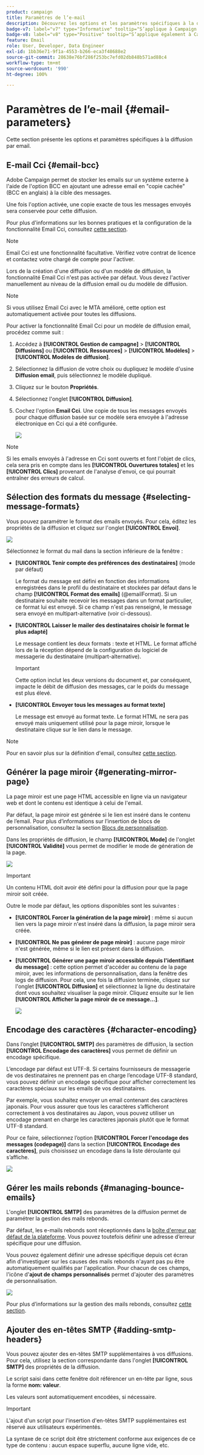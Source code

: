 ```yaml
---
product: campaign
title: Paramètres de l’e-mail
description: Découvrez les options et les paramètres spécifiques à la diffusion e-mail
badge-v7: label="v7" type="Informative" tooltip="S’applique à Campaign Classic v7"
badge-v8: label="v8" type="Positive" tooltip="S’applique également à Campaign v8"
feature: Email
role: User, Developer, Data Engineer
exl-id: 1bb36e71-9f1a-4553-b266-eca3f48688e2
source-git-commit: 28638e76bf286f253bc7efd02db848b571ad88c4
workflow-type: tm+mt
source-wordcount: '990'
ht-degree: 100%

---
```


# Paramètres de l’e-mail {#email-parameters}

Cette section présente les options et paramètres spécifiques à la diffusion par email.

## E-mail Cci {#email-bcc}

Adobe Campaign permet de stocker les emails sur un système externe à l&#39;aide de l&#39;option BCC en ajoutant une adresse email en &quot;copie cachée&quot; (BCC en anglais) à la cible des messages.

Une fois l&#39;option activée, une copie exacte de tous les messages envoyés sera conservée pour cette diffusion.

Pour plus d&#39;informations sur les bonnes pratiques et la configuration de la fonctionnalité Email Cci, consultez [cette section](../../installation/using/email-archiving.md).

>[!NOTE]
>
>Email Cci est une fonctionnalité facultative. Vérifiez votre contrat de licence et contactez votre chargé de compte pour l&#39;activer.

Lors de la création d&#39;une diffusion ou d&#39;un modèle de diffusion, la fonctionnalité Email Cci n&#39;est pas activée par défaut. Vous devez l&#39;activer manuellement au niveau de la diffusion email ou du modèle de diffusion.

>[!NOTE]
>
>Si vous utilisez Email Cci avec le MTA amélioré, cette option est automatiquement activée pour toutes les diffusions.

Pour activer la fonctionnalité Email Cci pour un modèle de diffusion email, procédez comme suit :

1. Accédez à **[!UICONTROL Gestion de campagne]** > **[!UICONTROL Diffusions]** ou **[!UICONTROL Ressources]** > **[!UICONTROL Modèles]** > **[!UICONTROL Modèles de diffusion]**.
1. Sélectionnez la diffusion de votre choix ou dupliquez le modèle d&#39;usine **Diffusion email**, puis sélectionnez le modèle dupliqué.
1. Cliquez sur le bouton **Propriétés**.
1. Sélectionnez l&#39;onglet **[!UICONTROL Diffusion]**.
1. Cochez l&#39;option **Email Cci**. Une copie de tous les messages envoyés pour chaque diffusion basée sur ce modèle sera envoyée à l&#39;adresse électronique en Cci qui a été configurée.

   ![](assets/s_ncs_user_wizard_archiving.png)

>[!NOTE]
>
>Si les emails envoyés à l&#39;adresse en Cci sont ouverts et font l&#39;objet de clics, cela sera pris en compte dans les **[!UICONTROL Ouvertures totales]** et les **[!UICONTROL Clics]** provenant de l&#39;analyse d&#39;envoi, ce qui pourrait entraîner des erreurs de calcul.

## Sélection des formats du message {#selecting-message-formats}

Vous pouvez paramétrer le format des emails envoyés. Pour cela, éditez les propriétés de la diffusion et cliquez sur l&#39;onglet **[!UICONTROL Envoi]**.

![](assets/s_ncs_user_wizard_email_param.png)

Sélectionnez le format du mail dans la section inférieure de la fenêtre :

* **[!UICONTROL Tenir compte des préférences des destinataires]** (mode par défaut)

  Le format du message est défini en fonction des informations enregistrées dans le profil du destinataire et stockées par défaut dans le champ **[!UICONTROL Format des emails]** (@emailFormat). Si un destinataire souhaite recevoir les messages dans un format particulier, ce format lui est envoyé. Si ce champ n&#39;est pas renseigné, le message sera envoyé en multipart-alternative (voir ci-dessous).

* **[!UICONTROL Laisser le mailer des destinataires choisir le format le plus adapté]**

  Le message contient les deux formats : texte et HTML. Le format affiché lors de la réception dépend de la configuration du logiciel de messagerie du destinataire (multipart-alternative).

  >[!IMPORTANT]
  >
  >Cette option inclut les deux versions du document et, par conséquent, impacte le débit de diffusion des messages, car le poids du message est plus élevé.

* **[!UICONTROL Envoyer tous les messages au format texte]**

  Le message est envoyé au format texte. Le format HTML ne sera pas envoyé mais uniquement utilisé pour la page miroir, lorsque le destinataire clique sur le lien dans le message.

>[!NOTE]
>
>Pour en savoir plus sur la définition d&#39;email, consultez [cette section](defining-the-email-content.md).

## Générer la page miroir {#generating-mirror-page}

La page miroir est une page HTML accessible en ligne via un navigateur web et dont le contenu est identique à celui de l&#39;email.

Par défaut, la page miroir est générée si le lien est inséré dans le contenu de l’email. Pour plus d’informations sur l’insertion de blocs de personnalisation, consultez la section [Blocs de personnalisation](personalization-blocks.md).

Dans les propriétés de diffusion, le champ **[!UICONTROL Mode]** de l&#39;onglet **[!UICONTROL Validité]** vous permet de modifier le mode de génération de la page.

![](assets/s_ncs_user_wizard_miror_page_mode.png)

>[!IMPORTANT]
>
>Un contenu HTML doit avoir été défini pour la diffusion pour que la page miroir soit créée.

Outre le mode par défaut, les options disponibles sont les suivantes :

* **[!UICONTROL Forcer la génération de la page miroir]** : même si aucun lien vers la page miroir n&#39;est inséré dans la diffusion, la page miroir sera créée.
* **[!UICONTROL Ne pas générer de page miroir]** : aucune page miroir n&#39;est générée, même si le lien est présent dans la diffusion.
* **[!UICONTROL Générer une page miroir accessible depuis l&#39;identifiant du message]** : cette option permet d&#39;accéder au contenu de la page miroir, avec les informations de personnalisation, dans la fenêtre des logs de diffusion. Pour cela, une fois la diffusion terminée, cliquez sur l&#39;onglet **[!UICONTROL Diffusion]** et sélectionnez la ligne du destinataire dont vous souhaitez visualiser la page miroir. Cliquez ensuite sur le lien **[!UICONTROL Afficher la page miroir de ce message...]**.

  ![](assets/s_ncs_user_wizard_miror_page_link.png)

## Encodage des caractères {#character-encoding}

Dans l’onglet **[!UICONTROL SMTP]** des paramètres de diffusion, la section **[!UICONTROL Encodage des caractères]** vous permet de définir un encodage spécifique.

L’encodage par défaut est UTF-8. Si certains fournisseurs de messagerie de vos destinataires ne prennent pas en charge l’encodage UTF-8 standard, vous pouvez définir un encodage spécifique pour afficher correctement les caractères spéciaux sur les emails de vos destinataires.

Par exemple, vous souhaitez envoyer un email contenant des caractères japonais. Pour vous assurer que tous les caractères s’afficheront correctement à vos destinataires au Japon, vous pouvez utiliser un encodage prenant en charge les caractères japonais plutôt que le format UTF-8 standard.

Pour ce faire, sélectionnez l’option **[!UICONTROL Forcer l&#39;encodage des messages (codepage)]** dans la section **[!UICONTROL Encodage des caractères]**, puis choisissez un encodage dans la liste déroulante qui s’affiche.

![](assets/s_ncs_user_email_del_properties_smtp_tab_encoding.png)

## Gérer les mails rebonds {#managing-bounce-emails}

L&#39;onglet **[!UICONTROL SMTP]** des paramètres de la diffusion permet de paramétrer la gestion des mails rebonds.

Par défaut, les e-mails rebonds sont réceptionnés dans la [boîte d&#39;erreur par défaut de la plateforme](../../installation/using/deploying-an-instance.md#parameters-for-delivered-emails-parameters-for-delivered-emails). Vous pouvez toutefois définir une adresse d’erreur spécifique pour une diffusion.

Vous pouvez également définir une adresse spécifique depuis cet écran afin d&#39;investiguer sur les causes des mails rebonds n&#39;ayant pas pu être automatiquement qualifiés par l&#39;application. Pour chacun de ces champs, l&#39;icône d&#39;**ajout de champs personnalisés** permet d&#39;ajouter des paramètres de personnalisation.

![](assets/s_ncs_user_email_del_properties_smtp_tab.png)

Pour plus d’informations sur la gestion des mails rebonds, consultez [cette section](understanding-delivery-failures.md#bounce-mail-management).

## Ajouter des en-têtes SMTP {#adding-smtp-headers}

Vous pouvez ajouter des en-têtes SMTP supplémentaires à vos diffusions. Pour cela, utilisez la section correspondante dans l&#39;onglet **[!UICONTROL SMTP]** des propriétés de la diffusion.

Le script saisi dans cette fenêtre doit référencer un en-tête par ligne, sous la forme **nom: valeur**.

Les valeurs sont automatiquement encodées, si nécessaire.

>[!IMPORTANT]
>
>L&#39;ajout d&#39;un script pour l&#39;insertion d&#39;en-têtes SMTP supplémentaires est réservé aux utilisateurs expérimentés.
>
>La syntaxe de ce script doit être strictement conforme aux exigences de ce type de contenu : aucun espace superflu, aucune ligne vide, etc.
